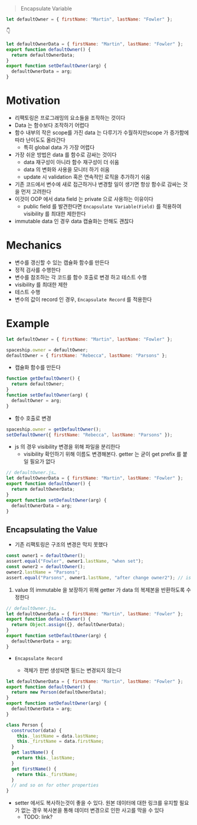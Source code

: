 > Encapsulate Variable

```js
let defaultOwner = { firstName: "Martin", lastName: "Fowler" };
```

👇

```js
let defaultOwnerData = { firstName: "Martin", lastName: "Fowler" };
export function defaultOwner() {
  return defaultOwnerData;
}
export function setDefaultOwner(arg) {
  defaultOwnerData = arg;
}
```

# Motivation

- 리팩토링은 프로그래밍의 요소들을 조작하는 것이다
- Data 는 함수보다 조작하기 어렵다
- 함수 내부의 작은 scope를 가진 data 는 다루기가 수월하지만scope 가 증가함에 따라 난이도도 올라간다
  - 특히 global data 가 가장 어렵다
- 가장 쉬운 방법은 data 를 함수로 감싸는 것이다
  - data 재구성이 아니라 함수 재구성이 더 쉬움
  - data 의 변화와 사용을 모니터 하기 쉬움
  - update 시 validation 혹은 연속적인 로직을 추가하기 쉬움
- 기존 코드에서 변수에 새로 접근하거나 변경할 일이 생기면 항상 함수로 감싸는 것을 먼저 고려한다
- 이것이 OOP 에서 data field 는 private 으로 사용하는 이유이다
  - public field 를 발견한다면 `Encapsulate Variable(Field)` 를 적용하여 visibility 를 최대한 제한한다
- immutable data 인 경우 data 캡슐화는 안해도 괜찮다

# Mechanics

- 변수를 갱신할 수 있는 캡슐화 함수를 만든다
- 정적 검사를 수행한다
- 변수를 참조하는 각 코드를 함수 호출로 변경 하고 테스트 수행
- visibility 를 최대한 제한
- 테스트 수행
- 변수의 값이 record 인 경우, `Encapsulate Record` 를 적용한다

# Example

```js
let defaultOwner = { firstName: "Martin", lastName: "Fowler" };

spaceship.owner = defaultOwner;
defaultOwner = { firstName: "Rebecca", lastName: "Parsons" };
```

- 캡슐화 함수를 만든다

```js
function getDefaultOwner() {
  return defaultOwner;
}
function setDefaultOwner(arg) {
  defaultOwner = arg;
}
```

- 함수 호출로 변경

```js
spaceship.owner = getDefaultOwner();
setDefaultOwner({ firstName: "Rebecca", lastName: "Parsons" });
```

- js 의 경우 visibility 변경을 위해 파일을 분리한다
  - visibility 확인하기 위해 이름도 변경해본다. getter 는 굳이 get prefix 를 붙일 필요가 없다

```js
// defaultOwner.js…
let defaultOwnerData = { firstName: "Martin", lastName: "Fowler" };
export function defaultOwner() {
  return defaultOwnerData;
}
export function setDefaultOwner(arg) {
  defaultOwnerData = arg;
}
```

## Encapsulating the Value

- 기존 리팩토링은 구조의 변경은 막지 못했다

```js
const owner1 = defaultOwner();
assert.equal("Fowler", owner1.lastName, "when set");
const owner2 = defaultOwner();
owner2.lastName = "Parsons";
assert.equal("Parsons", owner1.lastName, "after change owner2"); // is this ok?
```

1. value 의 immutable 을 보장하기 위해 getter 가 data 의 복제본을 반환하도록 수정한다

```js
// defaultOwner.js…
let defaultOwnerData = { firstName: "Martin", lastName: "Fowler" };
export function defaultOwner() {
  return Object.assign({}, defaultOwnerData);
}
export function setDefaultOwner(arg) {
  defaultOwnerData = arg;
}
```

- `Encapsulate Record`

  - 객체가 한번 생성되면 필드는 변경되지 않는다

```js
let defaultOwnerData = { firstName: "Martin", lastName: "Fowler" };
export function defaultOwner() {
  return new Person(defaultOwnerData);
}
export function setDefaultOwner(arg) {
  defaultOwnerData = arg;
}

class Person {
  constructor(data) {
    this._lastName = data.lastName;
    this._firstName = data.firstName;
  }
  get lastName() {
    return this._lastName;
  }
  get firstName() {
    return this._firstName;
  }
  // and so on for other properties
}
```

- setter 에서도 복사하는것이 좋을 수 있다. 원본 데이터에 대한 링크를 유지할 필요가 없는 경우 복사본을 통해 데이터 변경으로 인한 사고를 막을 수 있다
  - TODO: link?
